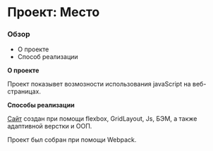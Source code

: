 # Проект: Место

### Обзор

* О проекте
* Способ реализации

**О проекте**

Проект показывет возмозности использования javaScript на веб-страницах. 

**Способы реализации** 

[Сайт](https://pagg16.github.io/mesto/) создан при помощи flexbox, GridLayout, Js, БЭМ, а также адаптивной верстки и ООП.

Проект был собран при помощи Webpack.


